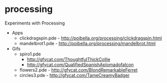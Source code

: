 processing
==========

Experiments with Processing

* Apps
  * clickdragspin.pde - http://poibella.org/processing/clickdragspin.html
  * mandelbrot1.pde - http://poibella.org/processing/mandelbrot.html
* Gifs
  * spiro1.pde
    * http://gfycat.com/ThoughtfulThickCollie
    * http://gfycat.com/QualifiedSpanishAplomadofalcon
  * flowers2.pde - http://gfycat.com/BlondRemarkableFerret
  * circles3.pde - http://gfycat.com/TameCreamyBadger
